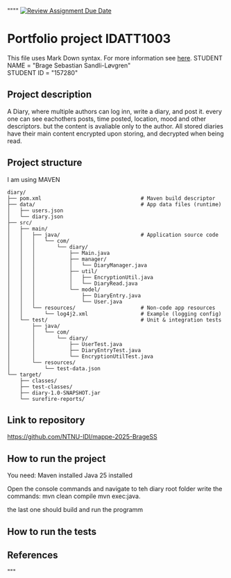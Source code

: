 """"
[![Review Assignment Due Date](https://classroom.github.com/assets/deadline-readme-button-22041afd0340ce965d47ae6ef1cefeee28c7c493a6346c4f15d667ab976d596c.svg)](https://classroom.github.com/a/NzRaDbQp)
# Portfolio project IDATT1003
This file uses Mark Down syntax. For more information see [here](https://www.markdownguide.org/basic-syntax/).
STUDENT NAME = "Brage Sebastian Sandli-Løvgren"  
STUDENT ID = "157280"

## Project description
A Diary, where multiple authors can log inn, write a diary, and post it. 
every one can see eachothers posts, time posted, location, mood and other descriptors. 
but the content is avaliable only to the author.
All stored diaries have their main content encrypted upon storing, and decrypted when being read.

## Project structure
I am using MAVEN
```
diary/
├── pom.xml                                # Maven build descriptor
├── data/                                  # App data files (runtime)
│   ├── users.json
│   └── diary.json
├── src/
│   ├── main/
│   │   ├── java/                          # Application source code
│   │   │   └── com/
│   │   │       └── diary/
│   │   │           ├── Main.java
│   │   │           ├── manager/
│   │   │           │   └── DiaryManager.java
│   │   │           ├── util/
│   │   │           │   ├── EncryptionUtil.java
│   │   │           │   └── DiaryRead.java
│   │   │           └── model/
│   │   │               ├── DiaryEntry.java
│   │   │               └── User.java
│   │   └── resources/                     # Non-code app resources
│   │       └── log4j2.xml                 # Example (logging config)
│   └── test/                              # Unit & integration tests
│       ├── java/
│       │   └── com/
│       │       └── diary/
│       │           ├── UserTest.java
│       │           ├── DiaryEntryTest.java
│       │           └── EncryptionUtilTest.java
│       └── resources/
│           └── test-data.json  
└── target/                                
    ├── classes/                           
    ├── test-classes/                      
    ├── diary-1.0-SNAPSHOT.jar             
    └── surefire-reports/  
```

## Link to repository
https://github.com/NTNU-IDI/mappe-2025-BrageSS

## How to run the project
You need:
Maven installed
Java  25 installed

Open the console commands and navigate to teh diary root folder
write the commands: 
mvn clean compile
mvn exec:java. 

the last one should build and run the programm

## How to run the tests


## References
[//]: # (TODO: Include references here, if any. For example, if you have used code from the course book, include a reference to the chapter.
Or if you have used code from a website or other source, include a link to the source.)
"""
